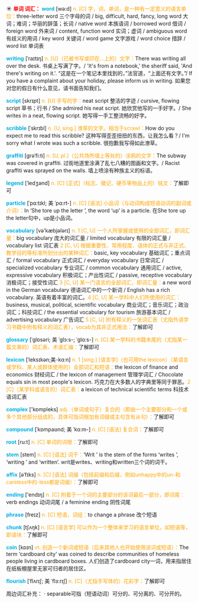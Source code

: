 ☀ <font color="red">**单词 词汇：**</font>
<font color="sky blue">**word**</font> [wə:d] 
<font color="orange">n. [C] 字，词，单词，是一种有一定意义的语言单位：</font>three-letter word 三个字母的词 / big, difficult, hard, fancy, long word 大词；难词；华丽的辞藻；长词 / native word 本族语词 / borrowed word 借词 / foreign word 外来词 / content, function word 实词；虚词 / ambiguous word 有歧义的用词 / key word 关键词 / word game 文字游戏 / word choice 措辞 / word list 单词表
                      
<font color="sky blue">**writing**</font> [ˈraɪtɪŋ]
<font color="orange">n. [U]（已被书写或印在…上的）文字：</font>There was writing all over the desk. 书桌上写满了字。/ 'It's from a notebook,' the sheriff said, 'And there's writing on it.'. “这是在一个笔记本里找到的，”法官道，“上面还有文字。”/ If you have a complaint about your holiday, please inform us in writing. 如果您对您的假日有什么意见，请书面告知我们。

<font color="sky blue">**script**</font> [skrɪpt]
<font color="orange">n.  [U] 手写的字：</font>neat script 整洁的字迹 / cursive, flowing script 草书；行书 / She admired his neat script. 她欣赏他写的一手好字。/ She writes in a neat, flowing script. 她写得一手工整流畅的好字。
                      
<font color="sky blue">**scribble**</font> [ˈskrɪbl]
<font color="orange">n. [U, sing.] 潦草的文字。相当于scrawl：</font>How do you expect me to read this scribble? 这种写得歪歪扭扭的东西，让我怎么看？/ I'm sorry what I wrote was such a scribble. 很抱歉我写得如此潦草。
     
<font color="sky blue">**graffiti**</font> [grəˈfi:ti]
<font color="orange">n. [U, pl.]（公共场所墙上等处的）涂鸦的文字：</font>The subway was covered in graffiti. 过街地道里涂满了乱七八糟的图画和文字。/ Racist graffiti was sprayed on the walls. 墙上喷涂有种族主义的标语。
           
<font color="sky blue">**legend**</font> [ˈledʒənd]
<font color="orange">n. [C] [正式]（标志、徽记、硬币等物品上的）铭文：</font>了解即可

<font color="sky blue">**particle**</font> [ˈpɑ:tɪkl; 美 ˈpɑ:rt-]
<font color="orange">n. [C] [语法] 小品词（与动词构成短语动词的副词或介词）：</font>In ‘She tore up the letter ’, the word ‘up’ is a particle. 在She tore up the letter句中，up是小品词。

<font color="sky blue">**vocabulary**</font> [və'kæbjələrɪ] 
<font color="orange">n. 1 [C, U] 一个人所掌握或使用的全部词汇，即词汇量：</font>big vocabulary 庞大的词汇量 / limited vocabulary 有限的词汇量 / vocabulary list 词汇表 <font color="orange">2 [C, U] 根据重要性、常用程度、语体的正式与非正式、教学目的等标准所划分出的某种词汇：</font>basic, key vocabulary 基础词汇；重点词汇 / formal vocabulary 正式词汇 / everyday vocabulary 日常词汇  / specialized vocabulary 专业词汇 / common vocabulary 通用词汇 / active, expressive vocabulary 积极词汇；产出性词汇 / passive, receptive vocabulary 消极词汇；接受性词汇 <font color="orange">3 [C, U] 某一门语言的全部词汇，即词汇量：</font>a new word in the German vocabulary 德语词汇中的一个新词 / English has a rich vocabulary. 英语有着丰富的词汇。<font color="orange">4 [C, U] 某一学科中人们所使用的词汇：</font>business, musical, political, scientific vocabulary 商业词汇；音乐词汇；政治词汇；科技词汇 / the essential vocabulary for tourism 旅游基本词汇 / advertising vocabulary 广告词汇 <font color="orange">5 [C, U] 附有释义的一张词汇表（尤指外语学习书籍中附有释义的词汇表），vocab为其非正式用法：</font>了解即可
           
<font color="sky blue">**glossary**</font> [ˈglɒsəri; 美 ˈglɔ:s-; ˈglɑ:s-]
<font color="orange">n. [C] 某一学科的书籍末尾的（尤指某一篇文章的）词汇表、术语汇编：</font>了解即可           

<font color="sky blue">**lexicon**</font> [ˈleksɪkən;美-kɑ:n]
<font color="orange">n. 1 [sing.] [语言学]（也可用the lexicon）（某语言或学科、某人或群体使用的）全部词汇和短语：</font>the lexicon of finance and economics 财经词汇 / the lexicon of management 管理学词汇 / Chocolate equals sin in most people's lexicon. 巧克力在大多数人的字典里等同于罪恶。<font color="orange">2 [C]（某学科或语言的）词汇表：</font>a lexicon of technical scientific terms 科技术语词汇表

<font color="sky blue">**complex**</font> ['kɒmpleks] 
<font color="orange">adj.（单词或句子）复合的（即由一个主要部分和一个或多个其他部分组成的，具体可指词根加有词缀或主句含有从句）：</font>了解即可
           
<font color="sky blue">**compound**</font> [ˈkɒmpaʊnd; 美 ˈkɑ:m-]
<font color="orange">n. [C] [语法] 复合词：</font>了解即可

<font color="sky blue">**root**</font> [ru:t] 
<font color="orange">n. [C] 单词的词根：</font>了解即可
           
<font color="sky blue">**stem**</font> [stem]
<font color="orange">n. [C] [语法] 词干：</font>‘Writ ’ is the stem of the forms ‘writes ’, ‘writing ’ and ‘written’. writ是writes、writing和written三个词的词干。
           
<font color="sky blue">**affix**</font> [əˈfɪks]
<font color="orange">n. [C] [语法] 词缀（包括前缀和后缀，例如unhappy中的un-和careless中的-less都是词缀）：</font>了解即可

<font color="sky blue">**ending**</font> ['endɪŋ] 
<font color="orange">n. [C] 附着于一个词的主要部分的该词最后一部分，即词尾：</font>verb endings 动词词尾 / a feminine ending 阴性词尾

<font color="sky blue">**phrase**</font> [freɪz] 
<font color="orange">n. [C] 短语，词组：</font>to change a phrase 改个短语
           
<font color="sky blue">**chunk**</font> [tʃʌŋk]
<font color="orange">n. [C] [语言学] 可以作为一个整体来学习的语言单位，如短语等，即语块：</font>了解即可

<font color="sky blue">**coin**</font> [kɒɪn] 
<font color="orange">vt. 创造一个新词或短语（后来其他人也开始使用该词或短语）：</font>The term ‘cardboard city’ was coined to describe communities of homeless people living in cardboard boxes. 人们创造了cardboard city一词，用来指居住在纸板棚屋里无家可归者的居住区。
           
<font color="sky blue">**flourish**</font> [ˈflʌrɪʃ; 美 ˈflɜ:rɪʃ]
<font color="orange">n. [C]（尤指手写体的）花彩字：</font>了解即可

周边词汇补充：
· separable可指（短语动词）可分的、可分离的、可分开的。
